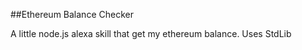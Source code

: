 ##Ethereum Balance Checker

A little node.js alexa skill that get my ethereum balance. Uses StdLib

